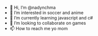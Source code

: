- 👋 Hi, I’m @nadynchma
- 👀 I’m interested in soccer and anime
- 🌱 I’m currently learning javascript and c#
- 💞️ I’m looking to collaborate on games
- 📫 How to reach me yo mom

<!---
nadynchma/nadynchma is a ✨ special ✨ repository because its `README.md` (this file) appears on your GitHub profile.
You can click the Preview link to take a look at your changes.
--->
